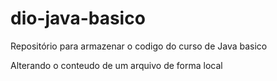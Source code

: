# dio-java-basico
Repositório para armazenar o codigo do curso de Java basico

Alterando o conteudo de um arquivo de forma local
